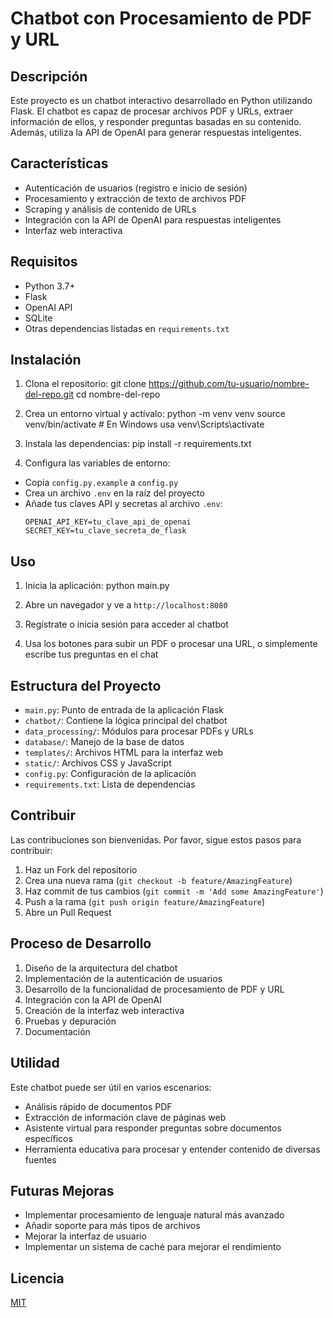 # Chatbot con Procesamiento de PDF y URL

## Descripción
Este proyecto es un chatbot interactivo desarrollado en Python utilizando Flask. El chatbot es capaz de procesar archivos PDF y URLs, extraer información de ellos, y responder preguntas basadas en su contenido. Además, utiliza la API de OpenAI para generar respuestas inteligentes.

## Características
- Autenticación de usuarios (registro e inicio de sesión)
- Procesamiento y extracción de texto de archivos PDF
- Scraping y análisis de contenido de URLs
- Integración con la API de OpenAI para respuestas inteligentes
- Interfaz web interactiva

## Requisitos
- Python 3.7+
- Flask
- OpenAI API
- SQLite
- Otras dependencias listadas en `requirements.txt`

## Instalación
1. Clona el repositorio:
	git clone https://github.com/tu-usuario/nombre-del-repo.git
	cd nombre-del-repo

2. Crea un entorno virtual y actívalo:
python -m venv venv
source venv/bin/activate  # En Windows usa venv\Scripts\activate


3. Instala las dependencias:
pip install -r requirements.txt


4. Configura las variables de entorno:
- Copia `config.py.example` a `config.py`
- Crea un archivo `.env` en la raíz del proyecto
- Añade tus claves API y secretas al archivo `.env`:
  ```
  OPENAI_API_KEY=tu_clave_api_de_openai
  SECRET_KEY=tu_clave_secreta_de_flask
  ```

## Uso
1. Inicia la aplicación:
python main.py


2. Abre un navegador y ve a `http://localhost:8080`

3. Regístrate o inicia sesión para acceder al chatbot

4. Usa los botones para subir un PDF o procesar una URL, o simplemente escribe tus preguntas en el chat

## Estructura del Proyecto
- `main.py`: Punto de entrada de la aplicación Flask
- `chatbot/`: Contiene la lógica principal del chatbot
- `data_processing/`: Módulos para procesar PDFs y URLs
- `database/`: Manejo de la base de datos
- `templates/`: Archivos HTML para la interfaz web
- `static/`: Archivos CSS y JavaScript
- `config.py`: Configuración de la aplicación
- `requirements.txt`: Lista de dependencias

## Contribuir
Las contribuciones son bienvenidas. Por favor, sigue estos pasos para contribuir:

1. Haz un Fork del repositorio
2. Crea una nueva rama (`git checkout -b feature/AmazingFeature`)
3. Haz commit de tus cambios (`git commit -m 'Add some AmazingFeature'`)
4. Push a la rama (`git push origin feature/AmazingFeature`)
5. Abre un Pull Request

## Proceso de Desarrollo
1. Diseño de la arquitectura del chatbot
2. Implementación de la autenticación de usuarios
3. Desarrollo de la funcionalidad de procesamiento de PDF y URL
4. Integración con la API de OpenAI
5. Creación de la interfaz web interactiva
6. Pruebas y depuración
7. Documentación

## Utilidad
Este chatbot puede ser útil en varios escenarios:
- Análisis rápido de documentos PDF
- Extracción de información clave de páginas web
- Asistente virtual para responder preguntas sobre documentos específicos
- Herramienta educativa para procesar y entender contenido de diversas fuentes

## Futuras Mejoras
- Implementar procesamiento de lenguaje natural más avanzado
- Añadir soporte para más tipos de archivos
- Mejorar la interfaz de usuario
- Implementar un sistema de caché para mejorar el rendimiento

## Licencia
[MIT](https://choosealicense.com/licenses/mit/)

